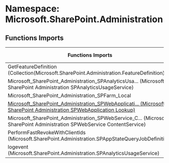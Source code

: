 # Namespace: Microsoft.SharePoint.Administration

## Functions Imports

Functions Imports | SPO | SP 2019 | SP 2016 | SP 2013
----------|:---:|:-------:|:-------:|:-------:
GetFeatureDefinition (Collection(Microsoft.SharePoint.Administration.FeatureDefinition)) | ✅ | ❌ | ❌ | ❌
<span title="Microsoft_SharePoint_Administration_SPAnalyticsUsageService">Microsoft_SharePoint_Administration_SPAnalyticsUsa...</span> (Microsoft SharePoint Administration SPAnalyticsUsageService) | ✅ | ✅ | ✅ | ✅
Microsoft_SharePoint_Administration_SPFarm_Local | ✅ | ❌ | ❌ | ❌
[<span title="Microsoft_SharePoint_Administration_SPWebApplication_Lookup">Microsoft_SharePoint_Administration_SPWebApplicati...</span> (Microsoft SharePoint Administration SPWebApplication Lookup)](./Functions/Microsoft_SharePoint_Administration_SPWebApplication_Lookup.md) | ✅ | ❌ | ❌ | ❌
<span title="Microsoft_SharePoint_Administration_SPWebService_ContentService">Microsoft_SharePoint_Administration_SPWebService_C...</span> (Microsoft SharePoint Administration SPWebService ContentService) | ✅ | ❌ | ❌ | ❌
PerformFastRevokeWithClientIds (Microsoft.SharePoint.Administration.SPAppStateQueryJobDefinition) | ✅ | ❌ | ❌ | ❌
logevent (Microsoft.SharePoint.Administration.SPAnalyticsUsageService) | ✅ | ✅ | ✅ | ✅